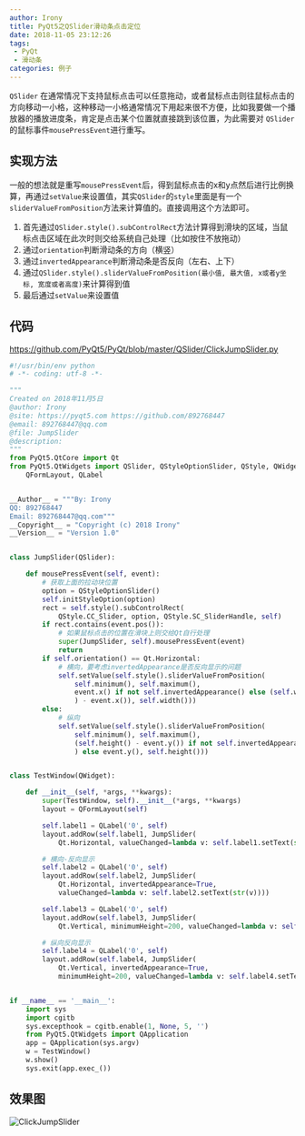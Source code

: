 ```yaml
---
author: Irony
title: PyQt5之QSlider滑动条点击定位
date: 2018-11-05 23:12:26
tags: 
 - PyQt
 - 滑动条
categories: 例子
---
```


`QSlider` 在通常情况下支持鼠标点击可以任意拖动，或者鼠标点击则往鼠标点击的方向移动一小格，这种移动一小格通常情况下用起来很不方便，比如我要做一个播放器的播放进度条，肯定是点击某个位置就直接跳到该位置，为此需要对 `QSlider` 的鼠标事件`mousePressEvent`进行重写。
<!-- more -->

## 实现方法

一般的想法就是重写`mousePressEvent`后，得到鼠标点击的x和y点然后进行比例换算，再通过`setValue`来设置值，其实`QSlider`的`style`里面是有一个`sliderValueFromPosition`方法来计算值的。直接调用这个方法即可。

1. 首先通过`QSlider.style().subControlRect`方法计算得到滑块的区域，当鼠标点击区域在此次时则交给系统自己处理（比如按住不放拖动）
2. 通过`orientation`判断滑动条的方向（横竖）
3. 通过`invertedAppearance`判断滑动条是否反向（左右、上下）
4. 通过`QSlider.style().sliderValueFromPosition(最小值, 最大值, x或者y坐标, 宽度或者高度)`来计算得到值
5. 最后通过`setValue`来设置值

## 代码

https://github.com/PyQt5/PyQt/blob/master/QSlider/ClickJumpSlider.py

```python
#!/usr/bin/env python
# -*- coding: utf-8 -*-

"""
Created on 2018年11月5日
@author: Irony
@site: https://pyqt5.com https://github.com/892768447
@email: 892768447@qq.com
@file: JumpSlider
@description: 
"""
from PyQt5.QtCore import Qt
from PyQt5.QtWidgets import QSlider, QStyleOptionSlider, QStyle, QWidget,\
    QFormLayout, QLabel


__Author__ = """By: Irony
QQ: 892768447
Email: 892768447@qq.com"""
__Copyright__ = "Copyright (c) 2018 Irony"
__Version__ = "Version 1.0"


class JumpSlider(QSlider):

    def mousePressEvent(self, event):
        # 获取上面的拉动块位置
        option = QStyleOptionSlider()
        self.initStyleOption(option)
        rect = self.style().subControlRect(
            QStyle.CC_Slider, option, QStyle.SC_SliderHandle, self)
        if rect.contains(event.pos()):
            # 如果鼠标点击的位置在滑块上则交给Qt自行处理
            super(JumpSlider, self).mousePressEvent(event)
            return
        if self.orientation() == Qt.Horizontal:
            # 横向，要考虑invertedAppearance是否反向显示的问题
            self.setValue(self.style().sliderValueFromPosition(
                self.minimum(), self.maximum(),
                event.x() if not self.invertedAppearance() else (self.width(
                ) - event.x()), self.width()))
        else:
            # 纵向
            self.setValue(self.style().sliderValueFromPosition(
                self.minimum(), self.maximum(),
                (self.height() - event.y()) if not self.invertedAppearance(
                ) else event.y(), self.height()))


class TestWindow(QWidget):

    def __init__(self, *args, **kwargs):
        super(TestWindow, self).__init__(*args, **kwargs)
        layout = QFormLayout(self)

        self.label1 = QLabel('0', self)
        layout.addRow(self.label1, JumpSlider(
            Qt.Horizontal, valueChanged=lambda v: self.label1.setText(str(v))))

        # 横向-反向显示
        self.label2 = QLabel('0', self)
        layout.addRow(self.label2, JumpSlider(
            Qt.Horizontal, invertedAppearance=True,
            valueChanged=lambda v: self.label2.setText(str(v))))

        self.label3 = QLabel('0', self)
        layout.addRow(self.label3, JumpSlider(
            Qt.Vertical, minimumHeight=200, valueChanged=lambda v: self.label3.setText(str(v))))

        # 纵向反向显示
        self.label4 = QLabel('0', self)
        layout.addRow(self.label4, JumpSlider(
            Qt.Vertical, invertedAppearance=True,
            minimumHeight=200, valueChanged=lambda v: self.label4.setText(str(v))))


if __name__ == '__main__':
    import sys
    import cgitb
    sys.excepthook = cgitb.enable(1, None, 5, '')
    from PyQt5.QtWidgets import QApplication
    app = QApplication(sys.argv)
    w = TestWindow()
    w.show()
    sys.exit(app.exec_())
```

## 效果图

![ClickJumpSlider](/PyQt/QSlider/ScreenShot/ClickJumpSlider.gif)

